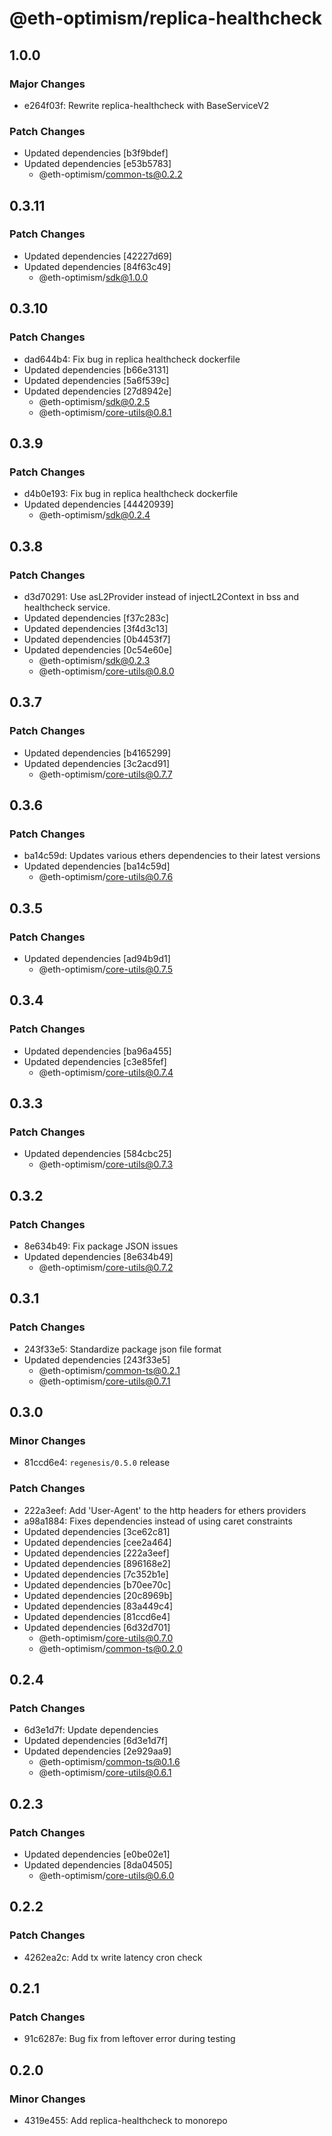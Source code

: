 # @eth-optimism/replica-healthcheck

## 1.0.0

### Major Changes

- e264f03f: Rewrite replica-healthcheck with BaseServiceV2

### Patch Changes

- Updated dependencies [b3f9bdef]
- Updated dependencies [e53b5783]
  - @eth-optimism/common-ts@0.2.2

## 0.3.11

### Patch Changes

- Updated dependencies [42227d69]
- Updated dependencies [84f63c49]
  - @eth-optimism/sdk@1.0.0

## 0.3.10

### Patch Changes

- dad644b4: Fix bug in replica healthcheck dockerfile
- Updated dependencies [b66e3131]
- Updated dependencies [5a6f539c]
- Updated dependencies [27d8942e]
  - @eth-optimism/sdk@0.2.5
  - @eth-optimism/core-utils@0.8.1

## 0.3.9

### Patch Changes

- d4b0e193: Fix bug in replica healthcheck dockerfile
- Updated dependencies [44420939]
  - @eth-optimism/sdk@0.2.4

## 0.3.8

### Patch Changes

- d3d70291: Use asL2Provider instead of injectL2Context in bss and healthcheck service.
- Updated dependencies [f37c283c]
- Updated dependencies [3f4d3c13]
- Updated dependencies [0b4453f7]
- Updated dependencies [0c54e60e]
  - @eth-optimism/sdk@0.2.3
  - @eth-optimism/core-utils@0.8.0

## 0.3.7

### Patch Changes

- Updated dependencies [b4165299]
- Updated dependencies [3c2acd91]
  - @eth-optimism/core-utils@0.7.7

## 0.3.6

### Patch Changes

- ba14c59d: Updates various ethers dependencies to their latest versions
- Updated dependencies [ba14c59d]
  - @eth-optimism/core-utils@0.7.6

## 0.3.5

### Patch Changes

- Updated dependencies [ad94b9d1]
  - @eth-optimism/core-utils@0.7.5

## 0.3.4

### Patch Changes

- Updated dependencies [ba96a455]
- Updated dependencies [c3e85fef]
  - @eth-optimism/core-utils@0.7.4

## 0.3.3

### Patch Changes

- Updated dependencies [584cbc25]
  - @eth-optimism/core-utils@0.7.3

## 0.3.2

### Patch Changes

- 8e634b49: Fix package JSON issues
- Updated dependencies [8e634b49]
  - @eth-optimism/core-utils@0.7.2

## 0.3.1

### Patch Changes

- 243f33e5: Standardize package json file format
- Updated dependencies [243f33e5]
  - @eth-optimism/common-ts@0.2.1
  - @eth-optimism/core-utils@0.7.1

## 0.3.0

### Minor Changes

- 81ccd6e4: `regenesis/0.5.0` release

### Patch Changes

- 222a3eef: Add 'User-Agent' to the http headers for ethers providers
- a98a1884: Fixes dependencies instead of using caret constraints
- Updated dependencies [3ce62c81]
- Updated dependencies [cee2a464]
- Updated dependencies [222a3eef]
- Updated dependencies [896168e2]
- Updated dependencies [7c352b1e]
- Updated dependencies [b70ee70c]
- Updated dependencies [20c8969b]
- Updated dependencies [83a449c4]
- Updated dependencies [81ccd6e4]
- Updated dependencies [6d32d701]
  - @eth-optimism/core-utils@0.7.0
  - @eth-optimism/common-ts@0.2.0

## 0.2.4

### Patch Changes

- 6d3e1d7f: Update dependencies
- Updated dependencies [6d3e1d7f]
- Updated dependencies [2e929aa9]
  - @eth-optimism/common-ts@0.1.6
  - @eth-optimism/core-utils@0.6.1

## 0.2.3

### Patch Changes

- Updated dependencies [e0be02e1]
- Updated dependencies [8da04505]
  - @eth-optimism/core-utils@0.6.0

## 0.2.2

### Patch Changes

- 4262ea2c: Add tx write latency cron check

## 0.2.1

### Patch Changes

- 91c6287e: Bug fix from leftover error during testing

## 0.2.0

### Minor Changes

- 4319e455: Add replica-healthcheck to monorepo
